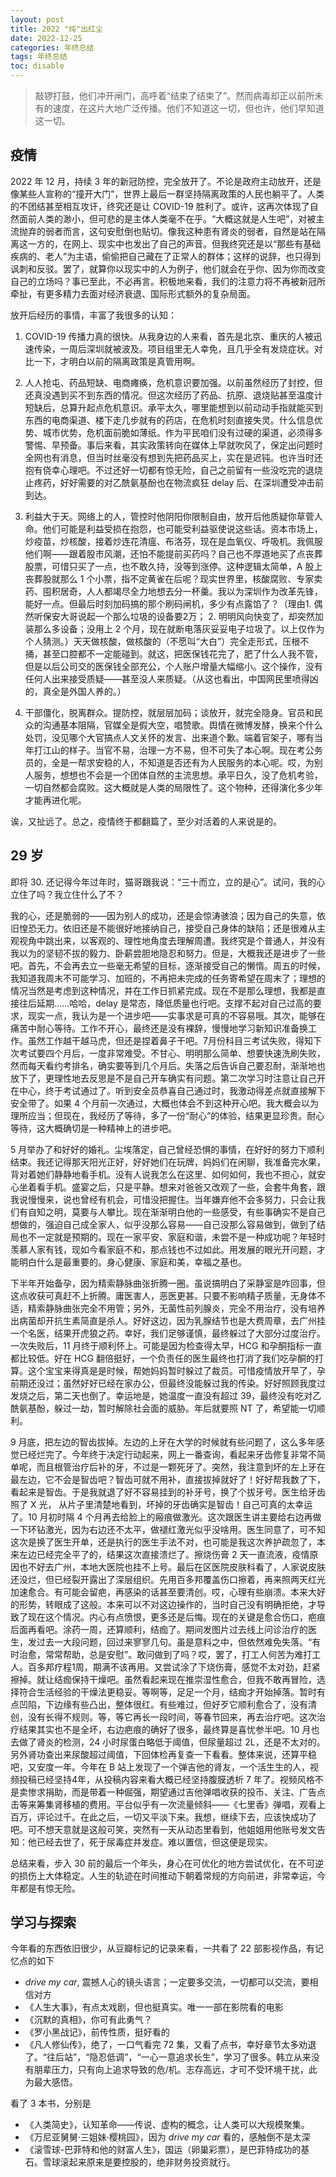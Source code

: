 ```yaml
---
layout: post
title: 2022 "炖"出红尘
date: 2022-12-25
categories: 年终总结
tags: 年终总结
toc: disable
---
```

> 敲锣打鼓，他们冲开闸门，高呼着“结束了结束了”。然而病毒却正以前所未有的速度，在这片大地广泛传播。他们不知道这一切，但也许，他们早知道这一切。

## 疫情

2022 年 12 月，持续 3 年的新冠防控，完全放开了。不论是政府主动放开，还是像某些人宣称的“撞开大门”，世界上最后一群坚持隔离政策的人民也躺平了。人类的不团结甚至相互攻讦，终究还是让 COVID-19 胜利了。或许，这再次体现了自然面前人类的渺小，但可悲的是主体人类毫不在乎。“大概这就是人生吧”，对被主流抛弃的弱者而言，这句安慰倒也贴切。像我这种患有肾炎的弱者，自然是站在隔离这一方的，在网上、现实中也发出了自己的声音。但我终究还是以“那些有基础疾病的、老人”为主语，偷偷把自己藏在了正常人的群体；这样的说辞，也只得到讽刺和反驳。罢了，就算你以现实中的人为例子，他们就会在乎你、因为你而改变自己的立场吗？事已至此，不必再言。积极地来看，我们的注意力将不再被新冠所牵扯，有更多精力去面对经济衰退、国际形式额外的复杂局面。

放开后经历的事情，丰富了我很多的认知：

1. COVID-19 传播力真的很快。从我身边的人来看，首先是北京、重庆的人被迅速传染，一周后深圳就被波及。项目组里无人幸免，且几乎全有发烧症状。对比一下，才明白以前的隔离政策是真管用啊。

2. 人人抢屯、药品短缺、电商瘫痪，危机意识要加强。以前虽然经历了封控，但还真没遇到买不到东西的情况。但这次经历了药品、抗原、退烧贴甚至温度计短缺后，总算升起点危机意识。承平太久，哪里能想到以前动动手指就能买到东西的电商渠道、楼下走几步就有的药店，在危机时刻直接失灵。什么信息优势、城市优势，危机面前脆如薄纸。作为平民咱们没有过硬的渠道，必须得多警惕、早预备。事后来看，其实政策转向在媒体上早就吹风了，保定出问题时全网也有消息，但当时丝毫没有想到先把药品买上，实在是迟钝。也许当时还抱有侥幸心理吧。不过还好一切都有惊无险，自己之前留有一些没吃完的退烧止疼药，好好需要的对乙酰氨基酚也在物流疯狂 delay 后、在深圳遭受冲击前到达。

3. 利益大于天。网络上的人，管控时他阴阳你限制自由，放开后他质疑你草菅人命。他们可能是利益受损在抱怨，也可能受利益驱使说这些话。资本市场上，炒疫苗，炒核酸，接着炒连花清瘟、布洛芬，现在是血氧仪、呼吸机。我佩服他们啊——跟着股市风潮，还怕不能提前买药吗？自己也不厚道地买了点丧葬股票，可惜只买了一点，也不敢久持，没等到涨停。这种逻辑太简单，A 股上丧葬股就那么 1 个小票，指不定黄雀在后呢？现实世界里，核酸腐败、专家卖药、囤积居奇，人人都竭尽全力地想去分一杯羹。我以为深圳作为改革先锋，能好一点。但最后时刻加码搞的那个刷码闸机，多少有点露馅了？（理由1. 偶然听保安大哥说起一个那么垃圾的设备要2万； 2. 明明风向快变了，却突然加装那么多设备；没用上 2 个月，现在就断电落灰妥妥电子垃圾了。以上仅作为个人猜测。）天天做核酸，做核酸的（不愿叫“大白”）完全走形式，压根不捅，甚至口腔都不一定能碰到。就这，把医保钱花完了，肥了什么人我不管，但是以后公司交的医保钱全部充公，个人账户增量大幅缩小。这个操作，没有任何人出来接受质疑——甚至没人来质疑。（从这也看出，中国网民里喷得凶的，真全是外国人养的。）

4. 干部僵化，脱离群众。提防控，就层层加码；谈放开，就完全隐身。官员和民众的沟通基本阻隔，官媒全是假大空，唱赞歌。舆情在微博发酵，换来个什么处罚，没见哪个大官搞点人文关怀的发言、出来道个歉。端着官架子，哪有当年打江山的样子。当官不易，治理一方不易，但不可失了本心啊。现在考公务员的，全是一帮求安稳的人，不知道是否还有为人民服务的本心呢。哎，为别人服务，想想也不会是一个团体自然的主流思想。承平日久，没了危机考验，一切自然都会腐败。这大概就是人类的局限性了。这个物种，还得演化多少年才能再进化呢。

诶，又扯远了。总之，疫情终于都翻篇了，至少对活着的人来说是的。

## 29 岁

即将 30. 还记得今年过年时，猫哥跟我说：“三十而立，立的是心”。试问，我的心立住了吗？我立住什么了不？

我的心，还是脆弱的——因为别人的成功，还是会惊涛骇浪；因为自己的失意，依旧惶恐无力。依旧还是不能很好地接纳自己，接受自己身体的缺陷；还是很难从主观视角中跳出来，以客观的、理性地角度去理解周遭。我终究是个普通人，并没有我以为的坚韧不拔的毅力、卧薪尝胆地隐忍和努力。但是，大概我还是进步了一些吧。首先，不会再去立一些毫无希望的目标，逐渐接受自己的懒惰。周五的时候，我知道我周末不可能学习、加班的，不再把未完成的任务寄希望在周末了；理想的情况当然是考虑到这种情况，并在工作日抓紧完成。现在不是那么理想，我都是直接往后延期……哈哈，delay 是常态，降低质量也行吧。支撑不起对自己过高的要求，现实一点，我认为是一个进步吧——实事求是可真的不容易哦。其次，能够在痛苦中耐心等待。工作不开心，最终还是没有裸辞，慢慢地学习新知识准备换工作。虽然工作越干越马虎，但还是捏着鼻子干吧。7月份科目三考试失败，得知下次考试要四个月后，一度非常难受。不甘心、明明那么简单、想要快速洗刷失败，然而每天看约考排名，确实要等到几个月后。失落之后告诉自己要忍耐，渐渐地也放下了，更理性地去反思是不是自己开车确实有问题。第二次学习时注意让自己开在中心，终于考试通过了。听到安全员恭喜自己通过时，我激动得差点就直接解下安全带了。如果 4 个月前一次通过，大概也体会不到这种开心吧。我大概会以为理所应当；但现在，我经历了等待，多了一份“耐心”的体验，结果更显珍贵。耐心等待，这大概确切是一种精神上的进步吧。

5 月举办了和好好的婚礼。尘埃落定，自己曾经恐惧的事情，在好好的努力下顺利结束。我还记得那天阳光正好，好好她们在玩牌，妈妈们在闲聊，我准备完水果，背对着她们静静地看手机。没有人说我怎么在这里、如何如何，我也不担心，就安心坐着看手机。盛宴之后，只是平静。想来对爸爸又改观了一些，会套牛角套，跟我说慢慢来，说也曾经有机会，可惜没把握住。当年嫌弃他不会多努力，只会让我们有自知之明，莫要与人攀比。现在渐渐明白他的一些感受，有些事确实不是自己想做的，强迫自己成全家人，似乎没那么容易——自己没那么容易做到，做到了结局也不一定就是预期的。现在一家平安、家庭和谐，未尝不是一种成功呢？年轻时羡慕人家有钱，现如今看家庭不和，那点钱也不过如此。用发展的眼光开问题，才能明白什么是最重要的。身心健康、家庭和美，幸福之基也。

下半年开始备孕，因为精索静脉曲张折腾一圈。虽说搞明白了采静室是咋回事，但这点收获可真赶不上折腾。庸医害人，恶医更甚。只要不影响精子质量，无身体不适，精索静脉曲张完全不用管；另外，无菌性前列腺炎，完全不用治疗，没有培养出病菌却开抗生素简直是杀人。好好这边，因为乳腺结节也是大费周章，去广州挂一个名医，结果开虎狼之药。幸好，我们足够谨慎，最终躲过了大部分过度治疗。一次失败后，11 月终于顺利怀上。可能是因为检查得太早，HCG 和孕酮指标一直都比较低。好在 HCG 翻倍挺好，一个负责任的医生最终也打消了我们吃孕酮的打算。这个宝宝来得真是是时候，帮她妈妈暂时躲过了裁员。可惜疫情放开早了，孕前期还没过；虽然好好已经在家办公，但最终没能躲过我的传染。好好照顾我度过发烧之后，第二天也倒了。幸运地是，她温度一直没有超过 39，最终没有吃对乙酰氨基酚，躲过一劫，暂时解除社会面的威胁。年后就要照 NT 了，希望能一切顺利。

9 月底，把左边的智齿拔掉。左边的上牙在大学的时候就有些问题了，这么多年感觉已经烂完了。今年终于决定行动起来，网上一番查询，看起来牙齿修复非常不简单呢，而且根管治疗后补的牙，不过是一颗死牙了。突然，我注意到坏的左上牙在最左边，它不会是智齿吧？智齿可就不用补，直接拔掉就好了！好好帮我数了下，看起来是智齿。于是我就退了好不容易挂到的补牙号，换了个拔牙号。医生给牙齿照了 X 光， 从片子里清楚地看到，坏掉的牙齿确实是智齿！自己可真的太幸运了。10 月初时隔 4 个月再去给脸上的瘢痕做激光。这次跟医生讲主要给右边再做一下环钻激光，因为右边还不太平，做褪红激光似乎没啥用。医生同意了，可不知这次是换了医生开单，还是执行的医生手法不对，也可能是我这次养护疏忽了，本来左边已经完全平了的，结果这次直接溃烂了。擦烧伤膏 2 天一直流液，疫情原因也不好去广州，本地大医院也挂不上号。最后在区医院皮肤科看了，人家说皮肤还没烂，但已经裂开露出了深层组织。先用百多邦覆盖伤口擦着，再来照两天红光加速愈合。有可能会留疤，再感染的话甚至要清创。哎，心理有些崩溃。本来大好的形势，转眼成了这般。本来可以不对这边操作的，当时自己没有明确拒绝，才导致了现在这个情况。内心有点愤恨，更多还是后悔。现在的关键是愈合伤口，疤痕后面再看吧。涂药一周，还算顺利，结痂了。期间发图片过去线上问诊治疗的医生，发过去一大段问题，回过来寥寥几句。虽是意料之中，但依然难免失落。“有时治愈，常常帮助，总是安慰”。敢问做到了吗？哎，罢了，打工人何苦为难打工人。百多邦疗程1周，期满不该再用。又尝试涂了下烧伤膏，感觉不太对劲，赶紧擦掉。就让结痂保持干燥吧。虽然看起来现在推崇湿性愈合，但我不敢再冒险，选择符合生活经验的干燥法更稳妥。等啊等，足足一个月，结痂才开始掉落。暂时有点凹陷，下边缘有些凸出，整体很红。有些难过，但好歹它顺利愈合了，没有清创，没有长得不规则。等，等它再长一段时间，等春节回来，再去治疗吧。这次治疗结果其实也不是全坏，右边疤痕的确好了很多，最终算是喜忧参半吧。10 月也去做了肾炎的检测，24 小时尿蛋白略低于阈值，但尿量超过 2L，还是不太对的。另外肾功查出来尿酸超过阈值，下回体检再复查一下看看。整体来说，还算平稳吧，又安度一年。今年在 B 站上发现了一个弹吉他的肾友，一个活生生的人，视频投稿已经坚持4年，从投稿内容来看大概已经坚持腹膜透析 7 年了。视频风格不是卖惨求捐助，而是带着一种倔强，期望通过吉他弹唱收获的投币、关注、广告点击等来筹集肾移植的费用。平台似乎有一次流量倾斜——《七里香》弹唱，观看上百万，评论过千。在此之后，一切又平淡下来。我想，继续下去，应该快成功了吧。可不想天意就是这般可笑，突然有一天从动态里看到，他姐姐用他账号发文告知：他已经去世了，死于尿毒症并发症。难以置信，但这便是现实。

总结来看，步入 30 前的最后一个年头，身心在可优化的地方尝试优化，在不可逆的损伤上大体稳定。人生的轨迹在时间推动下朝着常规的方向前进，非常幸运，今年都是有惊无险。

## 学习与探索

今年看的东西依旧很少，从豆瓣标记的记录来看，一共看了 22 部影视作品，有记忆点的如下

- *drive my car*, 震撼人心的镜头语言；一定要多交流，一切都可以交流，要相信对方
- 《人生大事》，有点太戏剧，但也挺真实。唯一一部在影院看的电影
- 《沉默的真相》，你可有此勇气？
- 《罗小黑战记》，前传性质，挺好看的
- 《凡人修仙传》，绝了，一口气看完 72 集，又看了点书，幸好章节太多劝退了。“往后站”，“隐忍低调”，“一心一意追求长生”，学习了很多。韩立从来没有朋辈压力，只有向上追求导致的危/机。志存高远，才可不受环境干扰，此为最大感悟。

看了 3 本书，分别是

- 《人类简史》，认知革命——传说、虚构的概念，让人类可以大规模聚集。
- 《万尼亚舅舅·三姐妹·樱桃园》，因为 *drive my car* 看的，感触倒不是太深
- 《滚雪球-巴菲特和他的财富人生》，国运（卵巢彩票），是巴菲特成功的基石。雪球滚起来原来是要控股的，绝非财务投资就行。
